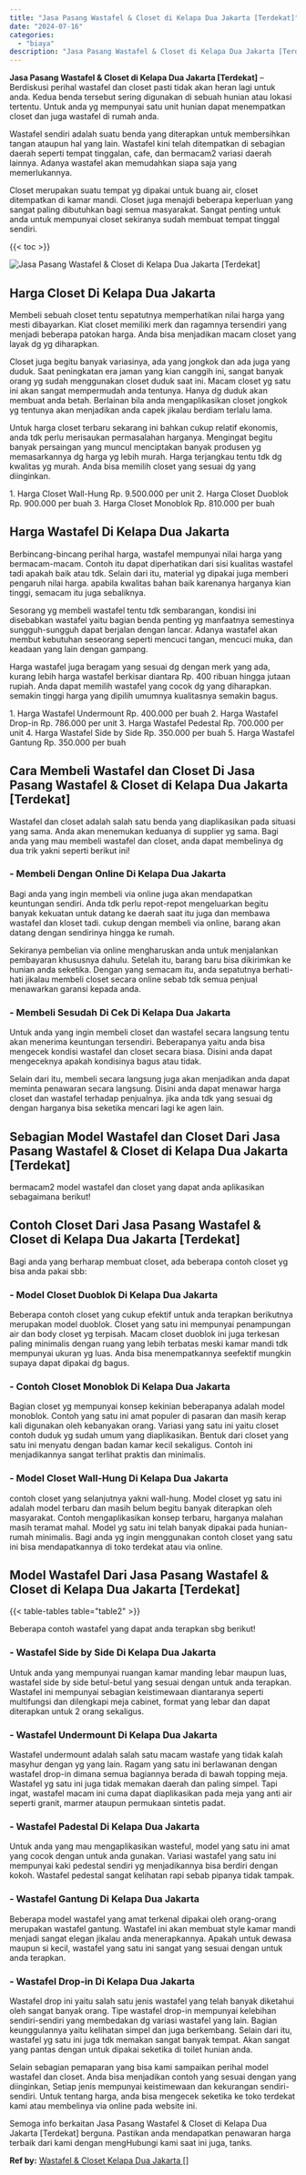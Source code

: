```yaml
---
title: "Jasa Pasang Wastafel & Closet di Kelapa Dua Jakarta [Terdekat]"
date: "2024-07-16"
categories: 
  - "biaya"
description: "Jasa Pasang Wastafel & Closet di Kelapa Dua Jakarta [Terdekat]. Semoga info berkaitan Jasa Pasang Wastafel & Closet di Kelapa Dua Jakarta [Terdekat] bergun..."
---
```


**Jasa Pasang Wastafel & Closet di Kelapa Dua Jakarta \[Terdekat\]** – Berdiskusi perihal wastafel dan closet pasti tidak akan heran lagi untuk anda. Kedua benda tersebut sering digunakan di sebuah hunian atau lokasi tertentu. Untuk anda yg mempunyai satu unit hunian dapat menempatkan closet dan juga wastafel di rumah anda.

Wastafel sendiri adalah suatu benda yang diterapkan untuk membersihkan tangan ataupun hal yang lain. Wastafel kini telah ditempatkan di sebagian daerah seperti tempat tinggalan, cafe, dan bermacam2 variasi daerah lainnya. Adanya wastafel akan memudahkan siapa saja yang memerlukannya.

Closet merupakan suatu tempat yg dipakai untuk buang air, closet ditempatkan di kamar mandi. Closet juga menajdi beberapa keperluan yang sangat paling dibutuhkan bagi semua masyarakat. Sangat penting untuk anda untuk mempunyai closet sekiranya sudah membuat tempat tinggal sendiri.

{{< toc >}}

![Jasa Pasang Wastafel & Closet di Kelapa Dua Jakarta [Terdekat]](/images/wastafel-closet-murah64.png)

## Harga Closet Di Kelapa Dua Jakarta

Membeli sebuah closet tentu sepatutnya memperhatikan nilai harga yang mesti dibayarkan. Kiat closet memiliki merk dan ragamnya tersendiri yang menjadi beberapa patokan harga. Anda bisa menjadikan macam closet yang layak dg yg diharapkan.

Closet juga begitu banyak variasinya, ada yang jongkok dan ada juga yang duduk. Saat peningkatan era jaman yang kian canggih ini, sangat banyak orang yg sudah menggunakan closet duduk saat ini. Macam closet yg satu ini akan sangat mempermudah anda tentunya. Hanya dg duduk akan membuat anda betah. Berlainan bila anda mengaplikasikan closet jongkok yg tentunya akan menjadikan anda capek jikalau berdiam terlalu lama.

Untuk harga closet terbaru sekarang ini bahkan cukup relatif ekonomis, anda tdk perlu merisaukan permasalahan harganya. Mengingat begitu banyak persaingan yang muncul menciptakan banyak produsen yg memasarkannya dg harga yg lebih murah. Harga terjangkau tentu tdk dg kwalitas yg murah. Anda bisa memilih closet yang sesuai dg yang diinginkan.

1\. Harga Closet Wall-Hung Rp. 9.500.000 per unit 2. Harga Closet Duoblok Rp. 900.000 per buah 3. Harga Closet Monoblok Rp. 810.000 per buah

## Harga Wastafel Di Kelapa Dua Jakarta

Berbincang-bincang perihal harga, wastafel mempunyai nilai harga yang bermacam-macam. Contoh itu dapat diperhatikan dari sisi kualitas wastafel tadi apakah baik atau tdk. Selain dari itu, material yg dipakai juga memberi pengaruh nilai harga. apabila kwalitas bahan baik karenanya harganya kian tinggi, semacam itu juga sebaliknya.

Sesorang yg membeli wastafel tentu tdk sembarangan, kondisi ini disebabkan wastafel yaitu bagian benda penting yg manfaatnya semestinya sungguh-sungguh dapat berjalan dengan lancar. Adanya wastafel akan membut kebutuhan seseorang seperti mencuci tangan, mencuci muka, dan keadaan yang lain dengan gampang.

Harga wastafel juga beragam yang sesuai dg dengan merk yang ada, kurang lebih harga wastafel berkisar diantara Rp. 400 ribuan hingga jutaan rupiah. Anda dapat memilih wastafel yang cocok dg yang diharapkan. semakin tinggi harga yang dipilih umumnya kualitasnya semakin bagus.

1\. Harga Wastafel Undermount Rp. 400.000 per buah 2. Harga Wastafel Drop-in Rp. 786.000 per unit 3. Harga Wastafel Pedestal Rp. 700.000 per unit 4. Harga Wastafel Side by Side Rp. 350.000 per buah 5. Harga Wastafel Gantung Rp. 350.000 per buah

## Cara Membeli Wastafel dan Closet Di Jasa Pasang Wastafel & Closet di Kelapa Dua Jakarta \[Terdekat\]

Wastafel dan closet adalah salah satu benda yang diaplikasikan pada situasi yang sama. Anda akan menemukan keduanya di supplier yg sama. Bagi anda yang mau membeli wastafel dan closet, anda dapat membelinya dg dua trik yakni seperti berikut ini!

### \- Membeli Dengan Online Di Kelapa Dua Jakarta

Bagi anda yang ingin membeli via online juga akan mendapatkan keuntungan sendiri. Anda tdk perlu repot-repot mengeluarkan begitu banyak kekuatan untuk datang ke daerah saat itu juga dan membawa wastafel dan kloset tadi. cukup dengan membeli via online, barang akan datang dengan sendirinya hingga ke rumah.

Sekiranya pembelian via online mengharuskan anda untuk menjalankan pembayaran khususnya dahulu. Setelah itu, barang baru bisa dikirimkan ke hunian anda seketika. Dengan yang semacam itu, anda sepatutnya berhati-hati jikalau membeli closet secara online sebab tdk semua penjual menawarkan garansi kepada anda.

### \- Membeli Sesudah Di Cek Di Kelapa Dua Jakarta

Untuk anda yang ingin membeli closet dan wastafel secara langsung tentu akan menerima keuntungan tersendiri. Beberapanya yaitu anda bisa mengecek kondisi wastafel dan closet secara biasa. Disini anda dapat mengeceknya apakah kondisinya bagus atau tidak.

Selain dari itu, membeli secara langsung juga akan menjadikan anda dapat meminta penawaran secara langsung. Disini anda dapat menawar harga closet dan wastafel terhadap penjualnya. jika anda tdk yang sesuai dg dengan harganya bisa seketika mencari lagi ke agen lain.

## Sebagian Model Wastafel dan Closet Dari Jasa Pasang Wastafel & Closet di Kelapa Dua Jakarta \[Terdekat\]

bermacam2 model wastafel dan closet yang dapat anda aplikasikan sebagaimana berikut!

## Contoh Closet Dari Jasa Pasang Wastafel & Closet di Kelapa Dua Jakarta \[Terdekat\]

Bagi anda yang berharap membuat closet, ada beberapa contoh closet yg bisa anda pakai sbb:

### \- Model Closet Duoblok Di Kelapa Dua Jakarta

Beberapa contoh closet yang cukup efektif untuk anda terapkan berikutnya merupakan model duoblok. Closet yang satu ini mempunyai penampungan air dan body closet yg terpisah. Macam closet duoblok ini juga terkesan paling minimalis dengan ruang yang lebih terbatas meski kamar mandi tdk mempunyai ukuran yg luas. Anda bisa menempatkannya seefektif mungkin supaya dapat dipakai dg bagus.

### \- Contoh Closet Monoblok Di Kelapa Dua Jakarta

Bagian closet yg mempunyai konsep kekinian beberapanya adalah model monoblok. Contoh yang satu ini amat populer di pasaran dan masih kerap kali digunakan oleh kebanyakan orang. Variasi yang satu ini yaitu closet contoh duduk yg sudah umum yang diaplikasikan. Bentuk dari closet yang satu ini menyatu dengan badan kamar kecil sekaligus. Contoh ini menjadikannya sangat terlihat praktis dan minimalis.

### \- Model Closet Wall-Hung Di Kelapa Dua Jakarta

contoh closet yang selanjutnya yakni wall-hung. Model closet yg satu ini adalah model terbaru dan masih belum begitu banyak diterapkan oleh masyarakat. Contoh mengaplikasikan konsep terbaru, harganya malahan masih teramat mahal. Model yg satu ini telah banyak dipakai pada hunian-rumah minimalis. Bagi anda yg ingin menggunakan contoh closet yang satu ini bisa mendapatkannya di toko terdekat atau via online.

## Model Wastafel Dari Jasa Pasang Wastafel & Closet di Kelapa Dua Jakarta \[Terdekat\]

{{< table-tables table="table2" >}}

Beberapa contoh wastafel yang dapat anda terapkan sbg berikut!

### \- Wastafel Side by Side Di Kelapa Dua Jakarta

Untuk anda yang mempunyai ruangan kamar manding lebar maupun luas, wastafel side by side betul-betul yang sesuai dengan untuk anda terapkan. Wastafel ini mempunyai sebagian keistimewaan diantaranya seperti multifungsi dan dilengkapi meja cabinet, format yang lebar dan dapat diterapkan untuk 2 orang sekaligus.

### \- Wastafel Undermount Di Kelapa Dua Jakarta

Wastafel undermount adalah salah satu macam wastafe yang tidak kalah masyhur dengan yg yang lain. Ragam yang satu ini berlawanan dengan wastafel drop-in dimana semua bagiannya berada di bawah topping meja. Wastafel yg satu ini juga tidak memakan daerah dan paling simpel. Tapi ingat, wastafel macam ini cuma dapat diaplikasikan pada meja yang anti air seperti granit, marmer ataupun permukaan sintetis padat.

### \- Wastafel Padestal Di Kelapa Dua Jakarta

Untuk anda yang mau mengaplikasikan wasteful, model yang satu ini amat yang cocok dengan untuk anda gunakan. Variasi wastafel yang satu ini mempunyai kaki pedestal sendiri yg menjadikannya bisa berdiri dengan kokoh. Wastafel pedestal sangat kelihatan rapi sebab pipanya tidak tampak.

### \- Wastafel Gantung Di Kelapa Dua Jakarta

Beberapa model wastafel yang amat terkenal dipakai oleh orang-orang merupakan wastafel gantung. Wastafel ini akan membuat style kamar mandi menjadi sangat elegan jikalau anda menerapkannya. Apakah untuk dewasa maupun si kecil, wastafel yang satu ini sangat yang sesuai dengan untuk anda terapkan.

### \- Wastafel Drop-in Di Kelapa Dua Jakarta

Wastafel drop ini yaitu salah satu jenis wastafel yang telah banyak diketahui oleh sangat banyak orang. Tipe wastafel drop-in mempunyai kelebihan sendiri-sendiri yang membedakan dg variasi wastafel yang lain. Bagian keunggulannya yaitu kelihatan simpel dan juga berkembang. Selain dari itu, wastafel yg satu ini juga tdk memakan sangat banyak tempat. Akan sangat yang pantas dengan untuk dipakai seketika di toilet hunian anda.

Selain sebagian pemaparan yang bisa kami sampaikan perihal model wastafel dan closet. Anda bisa menjadikan contoh yang sesuai dengan yang diinginkan, Setiap jenis mempunyai keistimewaan dan kekurangan sendiri-sendiri. Untuk tentang harga, anda bisa mengecek seketika ke toko terdekat kami atau membelinya via online pada website ini.

Semoga info berkaitan Jasa Pasang Wastafel & Closet di Kelapa Dua Jakarta \[Terdekat\] berguna. Pastikan anda mendapatkan penawaran harga terbaik dari kami dengan mengHubungi kami saat ini juga, tanks.

**Ref by:** [Wastafel & Closet Kelapa Dua Jakarta []](https://id.wikipedia.org/wiki/Wastafel)
